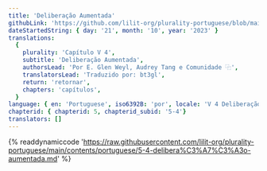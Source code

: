 ```yaml
---
title: 'Deliberação Aumentada'
githubLink: 'https://github.com/lilit-org/plurality-portuguese/blob/main/contents/portuguese/5-4-delibera%C3%A7%C3%A3o-aumentada.md'
dateStartedString: { day: '21', month: '10', year: '2023' }
translations:
  {
    plurality: 'Capítulo V 4',
    subtitle: 'Deliberação Aumentada',
    authorsLead: 'Por E. Glen Weyl, Audrey Tang e Comunidade ⿻',
    translatorsLead: 'Traduzido por: bt3gl',
    return: 'retornar',
    chapters: 'capítulos',
  }
language: { en: 'Portuguese', iso6392B: 'por', locale: 'V 4 Deliberação Aumentada' }
chapterid: { chapterid: 5, chapterid_subid: '5-4'}
translators: []
---
```

{% readdynamiccode 'https://raw.githubusercontent.com/lilit-org/plurality-portuguese/main/contents/portuguese/5-4-delibera%C3%A7%C3%A3o-aumentada.md' %}